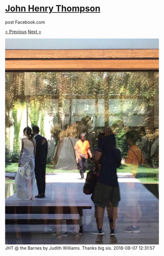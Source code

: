 # [John Henry Thompson](../README.md)
post Facebook.com

[< Previous](2018-08-07-1.md) [Next >](2018-08-07-3.md)

[![](../media/2018-08-07/Timeline-Photos-JHT-the-Barnes-by-Judith-Williams-Thanks-big-sis.jpg)](../README.md)
JHT @ the Barnes by Judith Williams. Thanks big sis.
2018-08-07 12:31:57